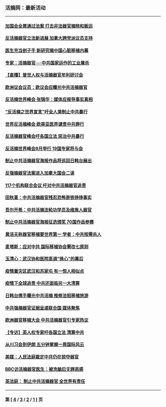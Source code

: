 ### 活摘网：最新活动
---
#### [加国会全票通过法案 打击非法器官摘除和贩运](../../pages/nf5883/n13884924.md?01300430) 
#### [反活摘器官立法新进展 加拿大跨党派议员支持](../../pages/nf5883/n13876061.md?01300430) 
#### [医生充当刽子手 新研究揭中国心脏移植内幕](../../pages/nf5883/n13772291.md?01300430) 
#### [专家：活摘器官──中共国家运作的工业屠杀](../../pages/nf5883/n13761178.md?01300430) 
#### [【直播】普世人权与活摘器官牟利研讨会](../../pages/nf5883/n13425146.md?01300430) 
#### [欧洲议会议员：欧议会应曝光中共活摘器官](../../pages/nf5883/n13336571.md?01300430) 
#### [反活摘世界峰会 张锦华：媒体应报导事实真相](../../pages/nf5883/n13278502.md?01300430) 
#### [“反活摘之世界宣言”吁全人类制止中共暴行](../../pages/nf5883/n13259730.md?01300430) 
#### [世界反活摘峰会 欧美亚医界谴责中共罪行](../../pages/nf5883/n13253550.md?01300430) 
#### [反活摘器官峰会吁各国立法 惩治中共暴行](../../pages/nf5883/n13245052.md?01300430) 
#### [反活摘世界峰会9月举行 19国专家将与会](../../pages/nf5883/n13201492.md?01300430) 
#### [制止中共活摘器官海报作品将巡回日韩台展出](../../pages/nf5883/n13177791.md?01300430) 
#### [反强摘器官法案进入加拿大国会二读](../../pages/nf5883/n13033450.md?01300430) 
#### [117个机构联合会议 吁对中共活摘器官追责](../../pages/nf5883/n12775087.md?01300430) 
#### [田秋堇：中共活摘器官残忍恐怖是铁铮铮事实](../../pages/nf5883/n12702148.md?01300430) 
#### [吾尔开希：中共活摘法轮功学员及维族人器官](../../pages/nf5883/n12693197.md?01300430) 
#### [制止中共活摘器官海报征选颁奖 70国作品参赛](../../pages/nf5883/n12692050.md?01300430) 
#### [黄洁夫称器官移植要世界第一 学者：中共按需杀人](../../pages/nf5883/n12572329.md?01300430) 
#### [麦塔斯：应对中共 国际移植协会需改七原则](../../pages/nf5883/n12514711.md?01300430) 
#### [玉清心：武汉协和医院高调“换心”的幕后](../../pages/nf5883/n12298730.md?01300430) 
#### [疫情重灾区武汉和苏家屯 有一惊人相似点](../../pages/nf5883/n12150824.md?01300430) 
#### [疫情下全球追责 中共还面临另一大清算](../../pages/nf5883/n12070397.md?01300430) 
#### [日韩台携手曝光中共活摘 推修法阻移植旅游](../../pages/nf5883/n11712046.md?01300430) 
#### [中共强摘器官证据呈递联合国 媒体聚焦](../../pages/nf5883/n11546426.md?01300430) 
#### [欧洲器官移植大会 中共活摘器官引专家热议](../../pages/nf5883/n11539095.md?01300430) 
#### [【专访】英人权专家吁各国立法 清算中共](../../pages/nf5883/n11367315.md?01300430) 
#### [从川习会到伊朗 五分钟掌握一周国际风云](../../pages/nf5883/n11338520.md?01300430) 
#### [美媒：人民法庭裁定中共仍在掠夺器官](../../pages/nf5883/n11334897.md?01300430) 
#### [BBC访活摘器官医生：被洗脑后无罪恶感](../../pages/nf5883/n11335935.md?01300430) 
#### [英法庭： 制止中共活摘器官 全世界有责任](../../pages/nf5883/n11330691.md?01300430) 

---
#### 第 [ [4](./4.md?01300430) / [3](./3.md?01300430) / [2](./2.md?01300430) / [1](./1.md?01300430) ] 页

